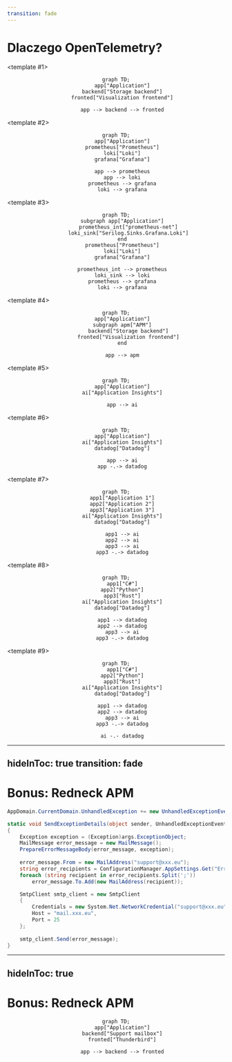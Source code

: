 ```yaml
---
transition: fade
---
```


# Dlaczego OpenTelemetry?

<v-switch>

<template #1>
<div align="center">

```mermaid
graph TD;
    app["Application"]
    backend["Storage backend"]
    fronted["Visualization frontend"]
    
    app --> backend --> fronted
```

</div>
</template>

<template #2>
<div align="center">


```mermaid
graph TD;
    app["Application"]
    prometheus["Prometheus"]
    loki["Loki"]
    grafana["Grafana"]
    
    app --> prometheus
    app --> loki
    prometheus --> grafana
    loki --> grafana
```


</div>
</template>

<template #3>
<div align="center">


```mermaid
graph TD;
    subgraph app["Application"]
        prometheus_int["prometheus-net"]
        loki_sink["Serilog.Sinks.Grafana.Loki"]
    end
    prometheus["Prometheus"]
    loki["Loki"]
    grafana["Grafana"]
    
    prometheus_int --> prometheus
    loki_sink --> loki
    prometheus --> grafana
    loki --> grafana
```


</div>
</template>

<template #4>
<div align="center">


```mermaid
graph TD;
    app["Application"]
    subgraph apm["APM"]
        backend["Storage backend"]
        fronted["Visualization frontend"]
    end
    
    app --> apm
```


</div>
</template>

<template #5>
<div align="center">


```mermaid
graph TD;
    app["Application"]
    ai["Application Insights"]
    
    app --> ai
```


</div>
</template>

<template #6>
<div align="center">

```mermaid
graph TD;
    app["Application"]
    ai["Application Insights"]
    datadog["Datadog"]
    
    app --> ai
    app -.-> datadog
```

</div>
</template>

<template #7>
<div align="center">

```mermaid
graph TD;
    app1["Application 1"]
    app2["Application 2"]
    app3["Application 3"]
    ai["Application Insights"]
    datadog["Datadog"]
    
    app1 --> ai
    app2 --> ai
    app3 --> ai
    app3 -.-> datadog
```

</div>
</template>


<template #8>
<div align="center">

```mermaid
graph TD;
    app1["C#"]
    app2["Python"]
    app3["Rust"]
    ai["Application Insights"]
    datadog["Datadog"]
    
    app1 --> datadog
    app2 --> datadog
    app3 --> ai
    app3 -.-> datadog
```

</div>
</template>


<template #9>
<div align="center">

```mermaid
graph TD;
    app1["C#"]
    app2["Python"]
    app3["Rust"]
    ai["Application Insights"]
    datadog["Datadog"]
    
    app1 --> datadog
    app2 --> datadog
    app3 --> ai
    app3 -.-> datadog
    
    ai -.- datadog
```

</div>
</template>

</v-switch>

<!--
- Telemetria nie jest niczym nowym
- APM - Application Performance Monitoring

TODO: Kooperacja wielu systemów
-->

---
hideInToc: true
transition: fade
---

# Bonus: Redneck APM

<v-click>

```csharp {*|1|5-7|9-21|*}{lines: true}
AppDomain.CurrentDomain.UnhandledException += new UnhandledExceptionEventHandler(SendExceptionDetails);

static void SendExceptionDetails(object sender, UnhandledExceptionEventArgs args) 
{
    Exception exception = (Exception)args.ExceptionObject;
    MailMessage error_message = new MailMessage();
    PrepareErrorMessageBody(error_message, exception);
    
    error_message.From = new MailAddress("support@xxx.eu");
    string error_recipients = ConfigurationManager.AppSettings.Get("ErrorReportRecipients");
    foreach (string recipient in error_recipients.Split(';'))
        error_message.To.Add(new MailAddress(recipient));

    SmtpClient smtp_client = new SmtpClient
    {
        Credentials = new System.Net.NetworkCredential("support@xxx.eu", "<the password>"),
        Host = "mail.xxx.eu",
        Port = 25
    };
    
    smtp_client.Send(error_message);
}

```

</v-click>

<!--
Wprowadzenie - system ERP
    - rejestracja nowych pracowników w biurach
    - organizacja zakwaterowania oraz dojazdu do pracy
    - obliczenia godzin pracy, raporty

Cecha: działał lokalnie na komputerach użytkowników, łączył się tylko z bazą danych MySQL
-->

---
hideInToc: true
---

# Bonus: Redneck APM

<div align="center">

```mermaid
graph TD;
    app["Application"]
    backend["Support mailbox"]
    fronted["Thunderbird"]
    
    app --> backend --> fronted
```

</div>
